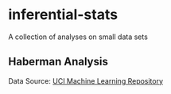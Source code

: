 # inferential-stats
A collection of analyses on small data sets

## Haberman Analysis

Data Source: [UCI Machine Learning Repository](http://archive.ics.uci.edu/ml/datasets/Haberman%27s+Survival)

